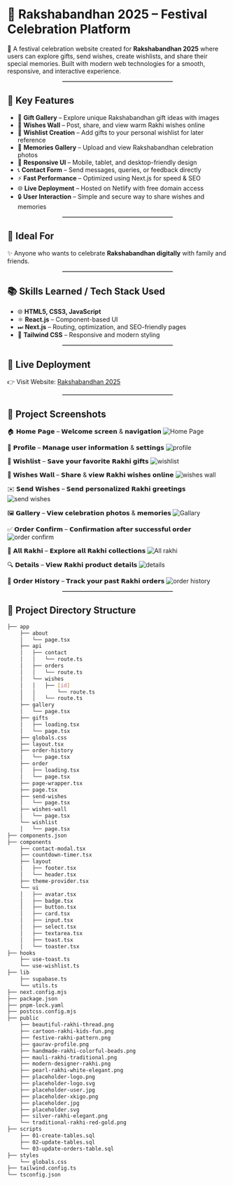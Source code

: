 # 🎁 Rakshabandhan 2025 – Festival Celebration Platform

🚀 A festival celebration website created for **Rakshabandhan 2025** where users can explore gifts, send wishes, create wishlists, and share their special memories. Built with modern web technologies for a smooth, responsive, and interactive experience.

<hr style="border:0.5px solid #ccc; width:50%; margin:auto;">

## 🔧 Key Features

- 🎁 **Gift Gallery** – Explore unique Rakshabandhan gift ideas with images  
- 💌 **Wishes Wall** – Post, share, and view warm Rakhi wishes online  
- 📝 **Wishlist Creation** – Add gifts to your personal wishlist for later reference  
- 📸 **Memories Gallery** – Upload and view Rakshabandhan celebration photos  
- 🎨 **Responsive UI** – Mobile, tablet, and desktop-friendly design  
- 📞 **Contact Form** – Send messages, queries, or feedback directly  
- ⚡ **Fast Performance** – Optimized using Next.js for speed & SEO  
- 🌐 **Live Deployment** – Hosted on Netlify with free domain access  
- 🔒 **User Interaction** – Simple and secure way to share wishes and memories  

<hr style="border:0.5px solid #ccc; width:50%; margin:auto;">

## 🎯 Ideal For

✨ Anyone who wants to celebrate **Rakshabandhan digitally** with family and friends.

<hr style="border:0.5px solid #ccc; width:50%; margin:auto;">

## 📚 Skills Learned / Tech Stack Used

- 🌐 **HTML5, CSS3, JavaScript**  
- ⚛️ **React.js** – Component-based UI  
- ⏭ **Next.js** – Routing, optimization, and SEO-friendly pages  
- 🎨 **Tailwind CSS** – Responsive and modern styling  

<hr style="border:0.5px solid #ccc; width:50%; margin:auto;">

## 🔗 Live Deployment

👉 Visit Website: [Rakshabandhan 2025](https://raksha-bandhan-2025.netlify.app/)

<hr style="border:0.5px solid #ccc; width:50%; margin:auto;">

## 📸 Project Screenshots

🏠 𝗛𝗼𝗺𝗲 𝗣𝗮𝗴𝗲 – 𝗪𝗲𝗹𝗰𝗼𝗺𝗲 𝘀𝗰𝗿𝗲𝗲𝗻 & 𝗻𝗮𝘃𝗶𝗴𝗮𝘁𝗶𝗼𝗻
![Home Page](https://github.com/user-attachments/assets/a24c3b24-6005-4381-a774-74a1b49b040e)

👤 𝗣𝗿𝗼𝗳𝗶𝗹𝗲 – 𝗠𝗮𝗻𝗮𝗴𝗲 𝘂𝘀𝗲𝗿 𝗶𝗻𝗳𝗼𝗿𝗺𝗮𝘁𝗶𝗼𝗻 & 𝘀𝗲𝘁𝘁𝗶𝗻𝗴𝘀
![profile](https://github.com/user-attachments/assets/53c3df27-bd31-4adb-b007-749586035028)

💖 𝗪𝗶𝘀𝗵𝗹𝗶𝘀𝘁 – 𝗦𝗮𝘃𝗲 𝘆𝗼𝘂𝗿 𝗳𝗮𝘃𝗼𝗿𝗶𝘁𝗲 𝗥𝗮𝗸𝗵𝗶 𝗴𝗶𝗳𝘁𝘀
![wishlist](https://github.com/user-attachments/assets/cac6845e-64b1-4fb3-9814-83341c079986)

💌 𝗪𝗶𝘀𝗵𝗲𝘀 𝗪𝗮𝗹𝗹 – 𝗦𝗵𝗮𝗿𝗲 & 𝘃𝗶𝗲𝘄 𝗥𝗮𝗸𝗵𝗶 𝘄𝗶𝘀𝗵𝗲𝘀 𝗼𝗻𝗹𝗶𝗻𝗲
![wishes wall](https://github.com/user-attachments/assets/43a2a191-4efa-40ba-96c3-9dbc21224772)

✉️ 𝗦𝗲𝗻𝗱 𝗪𝗶𝘀𝗵𝗲𝘀 – 𝗦𝗲𝗻𝗱 𝗽𝗲𝗿𝘀𝗼𝗻𝗮𝗹𝗶𝘇𝗲𝗱 𝗥𝗮𝗸𝗵𝗶 𝗴𝗿𝗲𝗲𝘁𝗶𝗻𝗴𝘀
![send wishes](https://github.com/user-attachments/assets/c0bec764-8545-4a81-94b2-f8909f3406a3)

🖼️ 𝗚𝗮𝗹𝗹𝗲𝗿𝘆 – 𝗩𝗶𝗲𝘄 𝗰𝗲𝗹𝗲𝗯𝗿𝗮𝘁𝗶𝗼𝗻 𝗽𝗵𝗼𝘁𝗼𝘀 & 𝗺𝗲𝗺𝗼𝗿𝗶𝗲𝘀
![Gallary](https://github.com/user-attachments/assets/694e9471-4f04-4340-bcf2-50c06e4581ec)

✅ 𝗢𝗿𝗱𝗲𝗿 𝗖𝗼𝗻𝗳𝗶𝗿𝗺 – 𝗖𝗼𝗻𝗳𝗶𝗿𝗺𝗮𝘁𝗶𝗼𝗻 𝗮𝗳𝘁𝗲𝗿 𝘀𝘂𝗰𝗰𝗲𝘀𝘀𝗳𝘂𝗹 𝗼𝗿𝗱𝗲𝗿
![order confirm](https://github.com/user-attachments/assets/ad656a3b-5c99-4afc-b5d6-5f24bf02417d)

🎀 𝗔𝗹𝗹 𝗥𝗮𝗸𝗵𝗶 – 𝗘𝘅𝗽𝗹𝗼𝗿𝗲 𝗮𝗹𝗹 𝗥𝗮𝗸𝗵𝗶 𝗰𝗼𝗹𝗹𝗲𝗰𝘁𝗶𝗼𝗻𝘀
![All rakhi](https://github.com/user-attachments/assets/1d77b82f-1872-4edc-bb9d-d343ecdc34d2)

🔍 𝗗𝗲𝘁𝗮𝗶𝗹𝘀 – 𝗩𝗶𝗲𝘄 𝗥𝗮𝗸𝗵𝗶 𝗽𝗿𝗼𝗱𝘂𝗰𝘁 𝗱𝗲𝘁𝗮𝗶𝗹𝘀
![details](https://github.com/user-attachments/assets/49263071-f677-40c0-8727-bd8f14bbe03a)

📜 𝗢𝗿𝗱𝗲𝗿 𝗛𝗶𝘀𝘁𝗼𝗿𝘆 – 𝗧𝗿𝗮𝗰𝗸 𝘆𝗼𝘂𝗿 𝗽𝗮𝘀𝘁 𝗥𝗮𝗸𝗵𝗶 𝗼𝗿𝗱𝗲𝗿𝘀
![order history](https://github.com/user-attachments/assets/a6dfa9de-f2ad-44ae-b2e5-5114e8cb1ca6)

<hr style="border:0.5px solid #ccc; width:50%; margin:auto;">

## 📂 Project Directory Structure

```bash
├── app
    ├── about
    │   └── page.tsx
    ├── api
    │   ├── contact
    │   │   └── route.ts
    │   ├── orders
    │   │   └── route.ts
    │   └── wishes
    │   │   ├── [id]
    │   │       └── route.ts
    │   │   └── route.ts
    ├── gallery
    │   └── page.tsx
    ├── gifts
    │   ├── loading.tsx
    │   └── page.tsx
    ├── globals.css
    ├── layout.tsx
    ├── order-history
    │   └── page.tsx
    ├── order
    │   ├── loading.tsx
    │   └── page.tsx
    ├── page-wrapper.tsx
    ├── page.tsx
    ├── send-wishes
    │   └── page.tsx
    ├── wishes-wall
    │   └── page.tsx
    └── wishlist
    │   └── page.tsx
├── components.json
├── components
    ├── contact-modal.tsx
    ├── countdown-timer.tsx
    ├── layout
    │   ├── footer.tsx
    │   └── header.tsx
    ├── theme-provider.tsx
    └── ui
    │   ├── avatar.tsx
    │   ├── badge.tsx
    │   ├── button.tsx
    │   ├── card.tsx
    │   ├── input.tsx
    │   ├── select.tsx
    │   ├── textarea.tsx
    │   ├── toast.tsx
    │   └── toaster.tsx
├── hooks
    ├── use-toast.ts
    └── use-wishlist.ts
├── lib
    ├── supabase.ts
    └── utils.ts
├── next.config.mjs
├── package.json
├── pnpm-lock.yaml
├── postcss.config.mjs
├── public
    ├── beautiful-rakhi-thread.png
    ├── cartoon-rakhi-kids-fun.png
    ├── festive-rakhi-pattern.png
    ├── gaurav-profile.png
    ├── handmade-rakhi-colorful-beads.png
    ├── mauli-rakhi-traditional.png
    ├── modern-designer-rakhi.png
    ├── pearl-rakhi-white-elegant.png
    ├── placeholder-logo.png
    ├── placeholder-logo.svg
    ├── placeholder-user.jpg
    ├── placeholder-xkigo.png
    ├── placeholder.jpg
    ├── placeholder.svg
    ├── silver-rakhi-elegant.png
    └── traditional-rakhi-red-gold.png
├── scripts
    ├── 01-create-tables.sql
    ├── 02-update-tables.sql
    └── 03-update-orders-table.sql
├── styles
    └── globals.css
├── tailwind.config.ts
└── tsconfig.json



